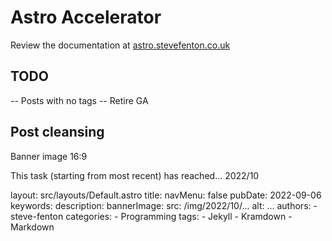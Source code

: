 # Astro Accelerator

Review the documentation at [astro.stevefenton.co.uk](https://astro.stevefenton.co.uk/)

## TODO

-- Posts with no tags
-- Retire GA

## Post cleansing

Banner image 16:9

This task (starting from most recent) has reached... 2022/10

layout: src/layouts/Default.astro
title: 
navMenu: false
pubDate: 2022-09-06
keywords: 
description: 
bannerImage:
  src: /img/2022/10/...
  alt: ...
authors:
    - steve-fenton
categories:
    - Programming
tags:
    - Jekyll
    - Kramdown
    - Markdown